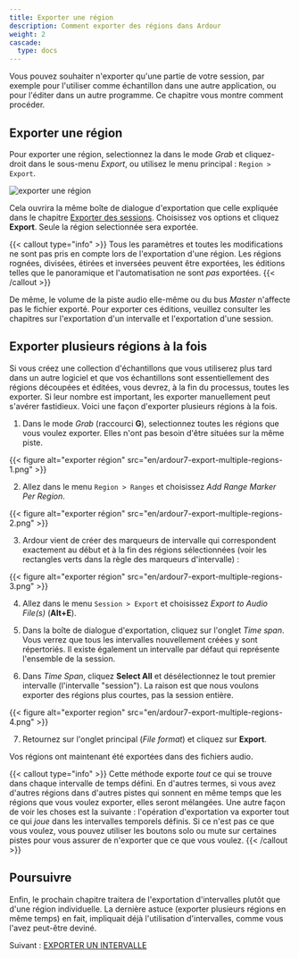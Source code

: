 ```yaml
---
title: Exporter une région
description: Comment exporter des régions dans Ardour
weight: 2
cascade:
  type: docs
---
```


Vous pouvez souhaiter n'exporter qu'une partie de votre session, par exemple pour l'utiliser comme échantillon dans une autre application, ou pour l'éditer dans un autre programme. Ce chapitre vous montre comment procéder.

## Exporter une région

Pour exporter une région, selectionnez la dans le mode _Grab_ et cliquez-droit dans le sous-menu _Export_, ou utilisez le menu principal : `Region > Export`.

![exporter une région](en/ardour7-export-region-in-right-click-menu.png?width=600)

Cela ouvrira la même boîte de dialogue d'exportation que celle expliquée dans le chapitre [Exporter des sessions](../exporting-a-session). Choisissez vos options et cliquez **Export**. Seule la région selectionnée sera exportée.

{{< callout type="info" >}}
Tous les paramètres et toutes les modifications ne sont pas pris en compte lors de l'exportation d'une région.
Les régions rognées, divisées, étirées et inversées peuvent être exportées, les éditions telles que le panoramique et l'automatisation ne sont _pas_ exportées.
{{< /callout >}}

De même, le volume de la piste audio elle-même ou du bus _Master_ n'affecte pas le fichier exporté.
Pour exporter ces éditions, veuillez consulter les chapitres sur l'exportation d'un intervalle et l'exportation d'une session.

## Exporter plusieurs régions à la fois

Si vous créez une collection d'échantillons que vous utiliserez plus tard dans un autre logiciel et que vos échantillons sont essentiellement des régions découpées et éditées, vous devrez, à la fin du processus, toutes les exporter. Si leur nombre est important, les exporter manuellement peut s'avérer fastidieux. Voici une façon d'exporter plusieurs régions à la fois.

1. Dans le mode _Grab_ (raccourci **G**), selectionnez toutes les régions que vous voulez exporter. Elles n'ont pas besoin d'être situées sur la même piste.

{{< figure alt="exporter région" src="en/ardour7-export-multiple-regions-1.png" >}}

2. Allez dans le menu `Region > Ranges` et choisissez _Add Range Marker Per Region_.

{{< figure alt="exporter région" src="en/ardour7-export-multiple-regions-2.png" >}}

3. Ardour vient de créer des marqueurs de intervalle qui correspondent exactement au début et à la fin des régions sélectionnées (voir les rectangles verts dans la règle des marqueurs d'intervalle) :

{{< figure alt="exporter région" src="en/ardour7-export-multiple-regions-3.png" >}}

4. Allez dans le menu `Session > Export` et choisissez _Export to Audio File(s)_ (**Alt+E**).

5. Dans la boîte de dialogue d'exportation, cliquez sur l'onglet _Time span_. Vous verrez que tous les intervalles nouvellement créées y sont répertoriés. Il existe également un intervalle par défaut qui représente l'ensemble de la session. 

6. Dans _Time Span_, cliquez **Select All** et désélectionnez le tout premier intervalle (l'intervalle "session"). La raison est que nous voulons exporter des régions plus courtes, pas la session entière.

{{< figure alt="exporter region" src="en/ardour7-export-multiple-regions-4.png" >}}

7. Retournez sur l'onglet principal (_File format_) et cliquez sur **Export**.

Vos régions ont maintenant été exportées dans des fichiers audio.

{{< callout type="info" >}}
Cette méthode exporte *tout* ce qui se trouve dans chaque intervalle de temps défini. En d'autres termes, si vous avez d'autres régions dans d'autres pistes qui sonnent en même temps que les régions que vous voulez exporter, elles seront mélangées.
Une autre façon de voir les choses est la suivante : l'opération d'exportation va exporter tout ce qui *joue* dans les intervalles temporels définis. Si ce n'est pas ce que vous voulez, vous pouvez utiliser les boutons solo ou mute sur certaines pistes pour vous assurer de n'exporter que ce que vous voulez.
{{< /callout >}}

## Poursuivre

Enfin, le prochain chapitre traitera de l'exportation d'intervalles plutôt que d'une région individuelle. La dernière astuce (exporter plusieurs régions en même temps) en fait, impliquait déjà l'utilisation d'intervalles, comme vous l'avez peut-être deviné.

Suivant : [EXPORTER UN INTERVALLE](../exporting-a-range)
